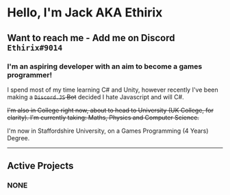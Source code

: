 # Hello, I'm Jack AKA Ethirix
## Want to reach me - Add me on Discord `Ethirix#9014`

### I'm an aspiring developer with an aim to become a games programmer!
I spend most of my time learning C# and Unity, however recently I've been making a ~~`Discord.JS` Bot~~ decided I hate Javascript and will C#.

~~I'm also in College right now, about to head to University (UK College, for clarity).
I'm currently taking: Maths, Physics and Computer Science.~~

I'm now in Staffordshire University, on a Games Programming (4 Years) Degree.

---

## Active Projects
### NONE
